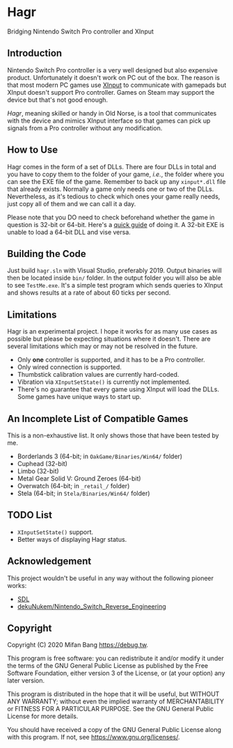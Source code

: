 # Hagr

Bridging Nintendo Switch Pro controller and XInput

## Introduction

Nintendo Switch Pro controller is a very well designed but also expensive product. Unfortunately it doesn't work on PC out of the box. The reason is that most modern PC games use [XInput](https://en.wikipedia.org/wiki/DirectInput#XInput) to communicate with gamepads but XInput doesn't support Pro controller. Games on Steam may support the device but that's not good enough.

*Hagr*, meaning skilled or handy in Old Norse, is a tool that communicates with the device and mimics XInput interface so that games can pick up signals from a Pro controller without any modification.

## How to Use

Hagr comes in the form of a set of DLLs. There are four DLLs in total and you have to copy them to the folder of your game, *i.e.*, the folder where you can see the EXE file of the game. Remember to back up any `xinput*.dll` file that already exists. Normally a game only needs one or two of the DLLs. Nevertheless, as it's tedious to check which ones your game really needs, just copy all of them and we can call it a day.

Please note that you DO need to check beforehand whether the game in question is 32-bit or 64-bit. Here's a [quick guide](https://superuser.com/questions/358434/how-to-check-if-a-binary-is-32-or-64-bit-on-windows#889267) of doing it. A 32-bit EXE is unable to load a 64-bit DLL and vise versa.

## Building the Code

Just build `hagr.sln` with Visual Studio, preferably 2019. Output binaries will then be located inside `bin/` folder. In the output folder you will also be able to see `TestMe.exe`. It's a simple test program which sends queries to XInput and shows results at a rate of about 60 ticks per second.

## Limitations

Hagr is an experimental project. I hope it works for as many use cases as possible but please be expecting situations where it doesn't. There are several limitations which may or may not be resolved in the future.

- Only **one** controller is supported, and it has to be a Pro controller.
- Only wired connection is supported.
- Thumbstick calibration values are currently hard-coded.
- Vibration via `XInputSetState()` is currently not implemented.
- There's no guarantee that every game using XInput will load the DLLs. Some games have unique ways to start up. 

## An Incomplete List of Compatible Games

This is a non-exhaustive list. It only shows those that have been tested by me. 

- Borderlands 3 (64-bit; in `OakGame/Binaries/Win64/` folder)
- Cuphead (32-bit)
- Limbo (32-bit)
- Metal Gear Solid V: Ground Zeroes (64-bit)
- Overwatch (64-bit; in `_retail_/` folder)
- Stela (64-bit; in `Stela/Binaries/Win64/` folder)

## TODO List

- `XInputSetState()` support.
- Better ways of displaying Hagr status.

## Acknowledgement

This project wouldn't be useful in any way without the following pioneer works:

- [SDL](https://hg.libsdl.org/SDL/file/tip/src/joystick/hidapi/SDL_hidapi_switch.c)
- [dekuNukem/Nintendo_Switch_Reverse_Engineering](https://github.com/dekuNukem/Nintendo_Switch_Reverse_Engineering)

## Copyright

Copyright (C) 2020 Mifan Bang <https://debug.tw>.

This program is free software: you can redistribute it and/or modify it under the terms of the GNU General Public License as published by the Free Software Foundation, either version 3 of the License, or (at your option) any later version.

This program is distributed in the hope that it will be useful, but WITHOUT ANY WARRANTY; without even the implied warranty of MERCHANTABILITY or FITNESS FOR A PARTICULAR PURPOSE.  See the GNU General Public License for more details.

You should have received a copy of the GNU General Public License along with this program.  If not, see <https://www.gnu.org/licenses/>.
